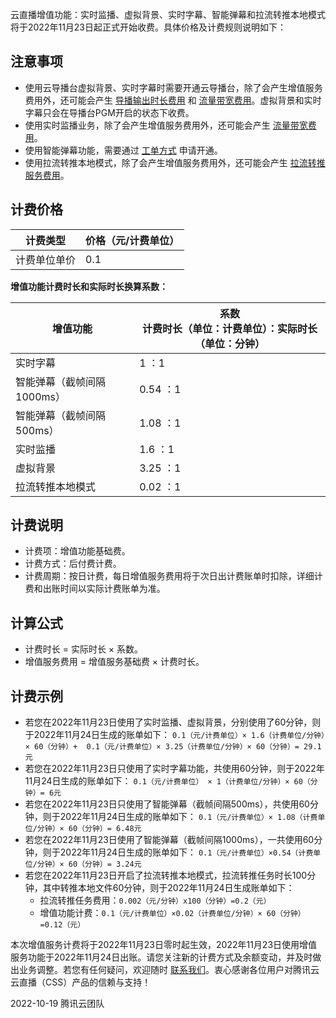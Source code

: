 云直播增值功能：实时监播、虚拟背景、实时字幕、智能弹幕和拉流转推本地模式将于2022年11月23日起正式开始收费。具体价格及计费规则说明如下：

## 注意事项
- 使用云导播台虚拟背景、实时字幕时需要开通云导播台，除了会产生增值服务费用外，还可能会产生 [导播输出时长费用](https://cloud.tencent.com/document/product/267/42166) 和  [流量带宽费用](https://cloud.tencent.com/document/product/267/52662)。虚拟背景和实时字幕只会在导播台PGM开启的状态下收费。
- 使用实时监播业务，除了会产生增值服务费用外，还可能会产生 [流量带宽费用](https://cloud.tencent.com/document/product/267/52662)。
- 使用智能弹幕功能，需要通过 [工单方式](https://console.cloud.tencent.com/workorder/category) 申请开通。
- 使用拉流转推本地模式，除了会产生增值服务费用外，还可能会产生 [拉流转推服务费用](https://cloud.tencent.com/document/product/267/53308)。

## 计费价格

| 计费类型     | 价格（元/计费单位） |
| ------------ | ------------------- |
| 计费单位单价 | 0.1                 |

**增值功能计费时长和实际时长换算系数：**

| 增值功能                   | 系数<br>计费时长（单位：计费单位）：实际时长（单位：分钟） |
| -------------------------- | ---------------------------------------------------------- |
| 实时字幕                   | 1 ：1                                                      |
| 智能弹幕（截帧间隔1000ms） | 0.54 ：1                                                   |
| 智能弹幕（截帧间隔500ms）  | 1.08 ：1                                                   |
| 实时监播                   | 1.6 ：1                                                    |
| 虚拟背景                   | 3.25 ：1                                                   |
| 拉流转推本地模式           | 0.02 ：1                                                   |

## 计费说明
- 计费项：增值功能基础费。
- 计费方式：后付费计费。
- 计费周期：按日计费，每日增值服务费用将于次日出计费账单时扣除，详细计费和出账时间以实际计费账单为准。


## 计算公式
- 计费时长 = 实际时长 × 系数。
- 增值服务费用 = 增值服务基础费 × 计费时长。

## 计费示例

- 若您在2022年11月23日使用了实时监播、虚拟背景，分别使用了60分钟，则于2022年11月24日生成的账单如下：
`0.1（元/计费单位）× 1.6（计费单位/分钟）× 60（分钟）+  0.1（元/计费单位）× 3.25（计费单位/分钟）× 60（分钟）= 29.1元`
- 若您在2022年11月23日只使用了实时字幕功能，共使用60分钟，则于2022年11月24日生成的账单如下：
	`0.1（元/计费单位） × 1（计费单位/分钟）× 60（分钟）= 6元`
- 若您在2022年11月23日只使用了智能弹幕（截帧间隔500ms），共使用60分钟，则于2022年11月24日生成的账单如下：
	`0.1（元/计费单位）× 1.08（计费单位/分钟）× 60（分钟）= 6.48元`
- 若您在2022年11月23日使用了智能弹幕（截帧间隔1000ms），一共使用60分钟，则于2022年11月24日生成的账单如下：
	`0.1（元/计费单位）×0.54（计费单位/分钟）× 60（分钟）= 3.24元`
- 若您在2022年11月23日开启了拉流转推本地模式，拉流转推任务时长100分钟，其中转推本地文件60分钟，则于2022年11月24日生成账单如下：
	- 拉流转推任务费用：`0.002（元/分钟）x100（分钟）=0.2（元）`
	- 增值功能计费：`0.1（元/计费单位）×0.02（计费单位/分钟）× 60（分钟）=0.12（元）`

本次增值服务计费将于2022年11月23日零时起生效，2022年11月23日使用增值服务功能于2022年11月24日出账。请您关注新的计费方式及余额变动，并及时做出业务调整。若您有任何疑问，欢迎随时 [联系我们](https://cloud.tencent.com/document/product/267/19904)。衷心感谢各位用户对腾讯云云直播（CSS）产品的信赖与支持！

2022-10-19
腾讯云团队
